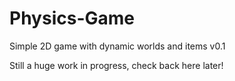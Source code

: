 # Physics-Game
Simple 2D game with dynamic worlds and items v0.1

Still a huge work in progress, check back here later!
